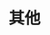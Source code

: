 ---
title: "其他"
layout: other
hidden: true
type: other
summary: 历史文章按照年月归档.
url: /tech/其他
menu:
  main:
    title: 架构文档
    parent: tech
    weight: 0
    params:
      icon: fa-brands fa-readme
catalog: 其他
---